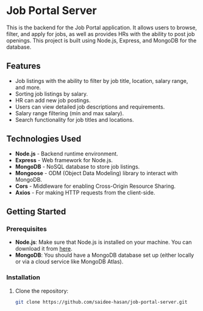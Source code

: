 # Job Portal Server

This is the backend for the Job Portal application. It allows users to browse, filter, and apply for jobs, as well as provides HRs with the ability to post job openings. This project is built using Node.js, Express, and MongoDB for the database.

## Features

- Job listings with the ability to filter by job title, location, salary range, and more.
- Sorting job listings by salary.
- HR can add new job postings.
- Users can view detailed job descriptions and requirements.
- Salary range filtering (min and max salary).
- Search functionality for job titles and locations.

## Technologies Used

- **Node.js** - Backend runtime environment.
- **Express** - Web framework for Node.js.
- **MongoDB** - NoSQL database to store job listings.
- **Mongoose** - ODM (Object Data Modeling) library to interact with MongoDB.
- **Cors** - Middleware for enabling Cross-Origin Resource Sharing.
- **Axios** - For making HTTP requests from the client-side.

## Getting Started

### Prerequisites

- **Node.js**: Make sure that Node.js is installed on your machine. You can download it from [here](https://nodejs.org/).
- **MongoDB**: You should have a MongoDB database set up (either locally or via a cloud service like MongoDB Atlas).

### Installation

1. Clone the repository:

   ```bash
   git clone https://github.com/saidee-hasan/job-portal-server.git
